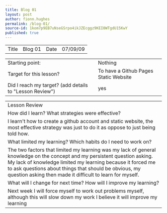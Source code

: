 ```yaml
---
title: Blog 01
layout: post
author: fionn.hughes
permalink: /blog-01/
source-id: 1kom7p9EB7uNseGSrpo4ikJZEcggz9KEI0WTgdU15KwY
published: true
---
```

<table>
  <tr>
    <td>Title</td>
    <td>Blog 01</td>
    <td>Date</td>
    <td>07/09/09</td>
  </tr>
</table>


<table>
  <tr>
    <td>Starting point:</td>
    <td>Nothing</td>
  </tr>
  <tr>
    <td>Target for this lesson?</td>
    <td>To have a Github Pages Static Website</td>
  </tr>
  <tr>
    <td>Did I reach my target? 
(add details to "Lesson Review")</td>
    <td>yes</td>
  </tr>
</table>


<table>
  <tr>
    <td>Lesson Review</td>
  </tr>
  <tr>
    <td>How did I learn? What strategies were effective? </td>
  </tr>
  <tr>
    <td>I learn't how to create a github account and static website, the most effective strategy was just to do it as oppose to just being told how.</td>
  </tr>
  <tr>
    <td>What limited my learning? Which habits do I need to work on? </td>
  </tr>
  <tr>
    <td>The two factors that limited my learning was my lack of general knowledge on the concept and my persistent question asking.
My lack of knowledge limited my learning because it forced me to ask questions about things that should be obvious, my question asking then made it  difficult to learn for myself.  </td>
  </tr>
  <tr>
    <td>What will I change for next time? How will I improve my learning?</td>
  </tr>
  <tr>
    <td>Next week I will force myself to work out problems myself, although this will slow down my work I believe it will improve my learning</td>
  </tr>
</table>


